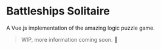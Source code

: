 # Battleships Solitaire

A Vue.js implementation of the amazing logic puzzle game.

> WIP, more information coming soon. 🤠
